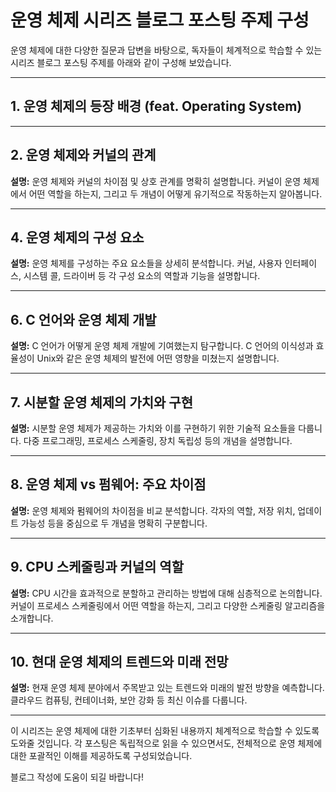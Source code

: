 # 운영 체제 시리즈 블로그 포스팅 주제 구성

운영 체제에 대한 다양한 질문과 답변을 바탕으로, 독자들이 체계적으로 학습할 수 있는 시리즈 블로그 포스팅 주제를 아래와 같이 구성해 보았습니다.

---

## 1. 운영 체제의 등장 배경 (feat. Operating System)

---

## 2. 운영 체제와 커널의 관계
**설명:** 운영 체제와 커널의 차이점 및 상호 관계를 명확히 설명합니다. 커널이 운영 체제에서 어떤 역할을 하는지, 그리고 두 개념이 어떻게 유기적으로 작동하는지 알아봅니다.

---

## 4. 운영 체제의 구성 요소
**설명:** 운영 체제를 구성하는 주요 요소들을 상세히 분석합니다. 커널, 사용자 인터페이스, 시스템 콜, 드라이버 등 각 구성 요소의 역할과 기능을 설명합니다.

---

## 6. C 언어와 운영 체제 개발
**설명:** C 언어가 어떻게 운영 체제 개발에 기여했는지 탐구합니다. C 언어의 이식성과 효율성이 Unix와 같은 운영 체제의 발전에 어떤 영향을 미쳤는지 설명합니다.

---

## 7. 시분할 운영 체제의 가치와 구현
**설명:** 시분할 운영 체제가 제공하는 가치와 이를 구현하기 위한 기술적 요소들을 다룹니다. 다중 프로그래밍, 프로세스 스케줄링, 장치 독립성 등의 개념을 설명합니다.

---

## 8. 운영 체제 vs 펌웨어: 주요 차이점
**설명:** 운영 체제와 펌웨어의 차이점을 비교 분석합니다. 각자의 역할, 저장 위치, 업데이트 가능성 등을 중심으로 두 개념을 명확히 구분합니다.

---

## 9. CPU 스케줄링과 커널의 역할
**설명:** CPU 시간을 효과적으로 분할하고 관리하는 방법에 대해 심층적으로 논의합니다. 커널이 프로세스 스케줄링에서 어떤 역할을 하는지, 그리고 다양한 스케줄링 알고리즘을 소개합니다.

---

## 10. 현대 운영 체제의 트렌드와 미래 전망
**설명:** 현재 운영 체제 분야에서 주목받고 있는 트렌드와 미래의 발전 방향을 예측합니다. 클라우드 컴퓨팅, 컨테이너화, 보안 강화 등 최신 이슈를 다룹니다.

---

이 시리즈는 운영 체제에 대한 기초부터 심화된 내용까지 체계적으로 학습할 수 있도록 도와줄 것입니다. 각 포스팅은 독립적으로 읽을 수 있으면서도, 전체적으로 운영 체제에 대한 포괄적인 이해를 제공하도록 구성되었습니다.

블로그 작성에 도움이 되길 바랍니다!